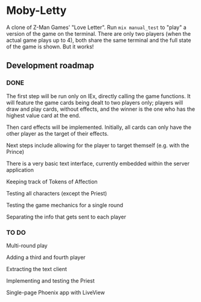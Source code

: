 # Moby-Letty

A clone of Z-Man Games' "Love Letter". Run `mix manual_test` to "play" a
version of the game on the terminal. There are only two players (when the
actual game plays up to 4), both share the same terminal and the full state
of the game is shown. But it works!

## Development roadmap

### DONE

The first step will be run only on IEx, directly calling the game functions.
It will feature the game cards being dealt to two players only; players will
draw and play cards, without effects, and the winner is the one who has the
highest value card at the end.

Then card effects will be implemented. Initially, all cards can only have the
other player as the target of their effects.

Next steps include allowing for the player to target themself (e.g. with the
Prince)

There is a very basic text interface, currently embedded within the server
application

Keeping track of Tokens of Affection

Testing all characters (except the Priest)

Testing the game mechanics for a single round

Separating the info that gets sent to each player
### TO DO

Multi-round play

Adding a third and fourth player

Extracting the text client


Implementing and testing the Priest

Single-page Phoenix app with LiveView
